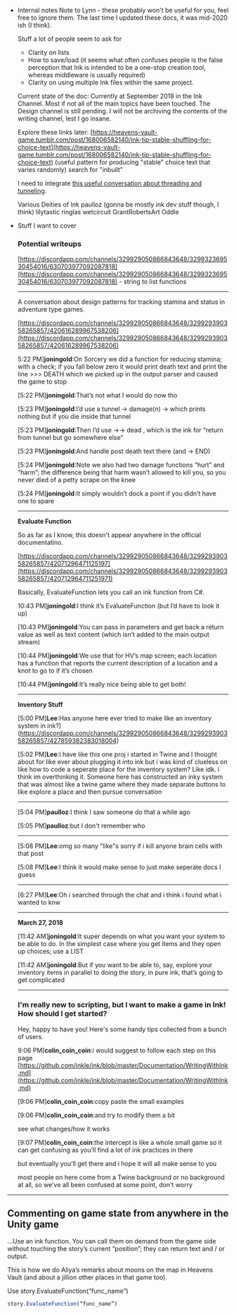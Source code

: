 - Internal notes
Note to Lynn - these probably won't be useful for you, feel free to ignore them. The last time I updated these docs, it was mid-2020 ish (I think).

    Stuff a lot of people seem to ask for
    - Clarity on lists
    - How to save/load (it seems what often confuses people is the false perception that Ink is intended to be a one-stop creation tool, whereas middleware is usually required)
    - Clarity on using multiple Ink files within the same project.

    Current state of the doc:
    Currently at September 2018 in the Ink Channel.
    Most if not all of the main topics have been touched.
    The Design channel is still pending.
    I will not be archiving the contents of the writing channel, lest I go insane.

    Explore these links later:
    [https://heavens-vault-game.tumblr.com/post/168006582140/ink-tip-stable-shuffling-for-choice-text](https://heavens-vault-game.tumblr.com/post/168006582140/ink-tip-stable-shuffling-for-choice-text)
    (useful pattern for producing "stable"  choice text that varies randomly)
    search for "inbuilt"

    I need to integrate [this useful conversation about threading and tunneling](https://discordapp.com/channels/329929050866843648/329929390358265857/644866106191904788).

    Various Deities of Ink
    paulloz (gonna be mostly ink dev stuff though, I think)
    lilytastic
    ringlas
    wetcircuit
    GrantRobertsArt
    Oddle

- Stuff I want to cover

    ### Potential writeups

    [https://discordapp.com/channels/329929050866843648/329932369530454016/630703977092087818](https://discordapp.com/channels/329929050866843648/329932369530454016/630703977092087818) - string to list functions

    ---

    A conversation about design patterns for tracking stamina and status in adventure type games.

    [https://discordapp.com/channels/329929050866843648/329929390358265857/420616289967538206](https://discordapp.com/channels/329929050866843648/329929390358265857/420616289967538206)

    5:22 PM]**joningold**:On Sorcery we did a function for reducing stamina; with a check; if you fall below zero it would print death text and print the line >>> DEATH which we picked up in the output parser and caused the game to stop

    [5:22 PM]**joningold**:That’s not what I would do now tho

    [5:23 PM]**joningold**:I’d use a tunnel -> damage(n) -> which prints nothing but if you die inside that tunnel

    [5:23 PM]**joningold**:Then I’d use ->-> dead , which is the ink for “return from tunnel but go somewhere else”

    [5:23 PM]**joningold**:And handle post death text there (and -> END)

    [5:24 PM]**joningold**:Note we also had two damage functions “hurt” and “harm”; the difference being that harm wasn’t allowed to kill you, so you never died of a petty scrape on the knee

    [5:24 PM]**joningold**:It simply wouldn’t dock a point if you didn’t have one to spare

    ---

    **Evaluate Function**

    So as far as I know, this doesn't appear anywhere in the official documentatino.

    [https://discordapp.com/channels/329929050866843648/329929390358265857/42071296471125197](https://discordapp.com/channels/329929050866843648/329929390358265857/420712964711251971)

    Basically, EvaluateFunction lets you call an ink function from C#. 

    10:43 PM]**joningold**:I think it’s EvaluateFunction (but I’d have to look it up)

    [10:43 PM]**joningold**:You can pass in parameters and get back a return value as well as text content (which isn’t added to the main output stream)

    [10:44 PM]**joningold**:We use that for HV’s map screen; each location has a function that reports the current description of a location and a knot to go to if it’s chosen

    [10:44 PM]**joningold**:It’s really nice being able to get both!

    ---

    **Inventory Stuff**

    [5:00 PM]**Lee**:Has anyone here ever tried to make like an inventory system in ink?](https://discordapp.com/channels/329929050866843648/329929390358265857/427859382383018004)

    [5:02 PM]**Lee**:I have like this one proj i started in Twine and I thought about for like ever about plugging it into ink but i was kind of clueless on like how to code a seperate place for the inventory system? Like idk. i think im overthinking it. Someone here has constructed an inky system that was almost like a twine game where they made separate buttons to like explore a place and then pursue conversation

    ---

    [5:04 PM]**paulloz**:I think I saw someone do that a while ago

    [5:05 PM]**paulloz**:but I don't remember who

    ---

    [5:08 PM]**Lee**:omg so many "like"s sorry if i kill anyone brain cells with that post

    [5:08 PM]**Lee**:I think it would make sense to just make seperate docs I guess

    ---

    [6:27 PM]**Lee**:Oh i searched through the chat and i think i found what i wanted to knw

    ---

    **March 27, 2018**

    [11:42 AM]**joningold**:It super depends on what you want your system to be able to do. In the simplest case where you get items and they open up choices; use a LIST

    [11:42 AM]**joningold**:But if you want to be able to, say, explore your inventory items in parallel to doing the story, in pure ink, that’s going to get complicated

    ---

    ### I'm really new to scripting, but I want to make a game in Ink! How should I get started?

    Hey, happy to have you! Here's some handy tips collected from a bunch of users.

    9:06 PM]**colin_coin_coin**:i would suggest to follow each step on this page [https://github.com/inkle/ink/blob/master/Documentation/WritingWithInk.md](https://github.com/inkle/ink/blob/master/Documentation/WritingWithInk.md)

    [9:06 PM]**colin_coin_coin**:copy paste the small examples

    [9:06 PM]**colin_coin_coin**:and try to modify them a bit

    see what changes/how it works

    [9:07 PM]**colin_coin_coin**:the intercept is like a whole small game so it can get confusing as you'll find a lot of ink practices in there

    but eventually you'll get there and i hope it will all make sense to you

    most people on here come from a Twine background or no background at all, so we've all been confused at some point, don't worry

---

## Commenting on game state from anywhere in the Unity game

...Use an ink function. You can call them on demand from the game side without touching the story’s current “position”; they can return text and / or output.

This is how we do Aliya’s remarks about moons on the map in Heavens Vault (and about a jillion other places in that game too).

Use story.EvaluateFunction(“func_name”)

```jsx
story.EvaluateFunction(“func_name”)
```